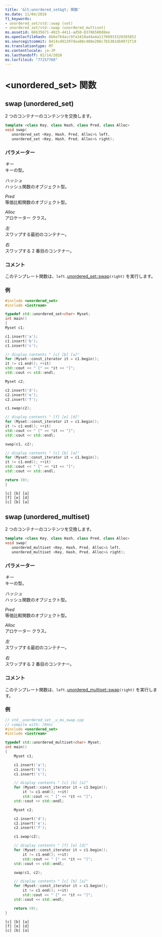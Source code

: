 ```yaml
---
title: '&lt;unordered_set&gt; 関数'
ms.date: 11/04/2016
f1_keywords:
- unordered_set/std::swap (set)
- unordered_set/std::swap (unordered_multiset)
ms.assetid: 66b35671-4023-4411-ad50-83786580d8ee
ms.openlocfilehash: 6b6e764acc9fa3410a44a4a11760933328365852
ms.sourcegitcommit: 8414cd91297dea88c480e208c7b5301db9972f19
ms.translationtype: MT
ms.contentlocale: ja-JP
ms.lasthandoff: 02/14/2020
ms.locfileid: "77257768"
---
```

# <a name="ltunordered_setgt-functions"></a>&lt;unordered_set&gt; 関数

## <a name="swap"></a>swap (unordered_set)

2 つのコンテナーのコンテンツを交換します。

```cpp
template <class Key, class Hash, class Pred, class Alloc>
void swap(
   unordered_set <Key, Hash, Pred, Alloc>& left,
   unordered_set <Key, Hash, Pred, Alloc>& right);
```

### <a name="parameters"></a>パラメーター

*キー*\
キーの型。

*ハッシュ*\
ハッシュ関数のオブジェクト型。

*Pred*\
等価比較関数のオブジェクト型。

*Alloc*\
アロケーター クラス。

*左*\
スワップする最初のコンテナー。

*右*\
スワップする 2 番目のコンテナー。

### <a name="remarks"></a>コメント

このテンプレート関数は、`left.`[unordered_set::swap](../standard-library/unordered-set-class.md#swap)`(right)` を実行します。

### <a name="example"></a>例

```cpp
#include <unordered_set>
#include <iostream>

typedef std::unordered_set<char> Myset;
int main()
{
Myset c1;

c1.insert('a');
c1.insert('b');
c1.insert('c');

// display contents " [c] [b] [a]"
for (Myset::const_iterator it = c1.begin();
it != c1.end(); ++it)
std::cout << " [" << *it << "]";
std::cout << std::endl;

Myset c2;

c2.insert('d');
c2.insert('e');
c2.insert('f');

c1.swap(c2);

// display contents " [f] [e] [d]"
for (Myset::const_iterator it = c1.begin();
it != c1.end(); ++it)
std::cout << " [" << *it << "]";
std::cout << std::endl;

swap(c1, c2);

// display contents " [c] [b] [a]"
for (Myset::const_iterator it = c1.begin();
it != c1.end(); ++it)
std::cout << " [" << *it << "]";
std::cout << std::endl;

return (0);
}
```

```Output
[c] [b] [a]
[f] [e] [d]
[c] [b] [a]
```

## <a name="swap_unordered_multiset"></a>swap (unordered_multiset)

2 つのコンテナーのコンテンツを交換します。

```cpp
template <class Key, class Hash, class Pred, class Alloc>
void swap(
   unordered_multiset <Key, Hash, Pred, Alloc>& left,
   unordered_multiset <Key, Hash, Pred, Alloc>& right);
```

### <a name="parameters"></a>パラメーター

*キー*\
キーの型。

*ハッシュ*\
ハッシュ関数のオブジェクト型。

*Pred*\
等価比較関数のオブジェクト型。

*Alloc*\
アロケーター クラス。

*左*\
スワップする最初のコンテナー。

*右*\
スワップする 2 番目のコンテナー。

### <a name="remarks"></a>コメント

このテンプレート関数は、`left.`[unordered_multiset::swap](../standard-library/unordered-multiset-class.md#swap)`(right)` を実行します。

### <a name="example"></a>例

```cpp
// std__unordered_set__u_ms_swap.cpp
// compile with: /EHsc
#include <unordered_set>
#include <iostream>

typedef std::unordered_multiset<char> Myset;
int main()
{
    Myset c1;

    c1.insert('a');
    c1.insert('b');
    c1.insert('c');

    // display contents " [c] [b] [a]"
    for (Myset::const_iterator it = c1.begin();
        it != c1.end(); ++it)
        std::cout << " [" << *it << "]";
    std::cout << std::endl;

    Myset c2;

    c2.insert('d');
    c2.insert('e');
    c2.insert('f');

    c1.swap(c2);

    // display contents " [f] [e] [d]"
    for (Myset::const_iterator it = c1.begin();
        it != c1.end(); ++it)
        std::cout << " [" << *it << "]";
    std::cout << std::endl;

    swap(c1, c2);

    // display contents " [c] [b] [a]"
    for (Myset::const_iterator it = c1.begin();
        it != c1.end(); ++it)
        std::cout << " [" << *it << "]";
    std::cout << std::endl;

    return (0);
}
```

```Output
[c] [b] [a]
[f] [e] [d]
[c] [b] [a]
```
